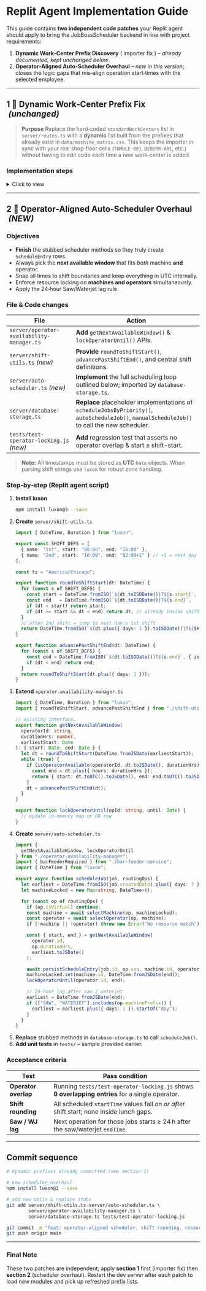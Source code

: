 # Replit Agent Implementation Guide

This guide contains **two independent code patches** your Replit agent should apply to bring the JobBossScheduler backend in line with project requirements:

1. **Dynamic Work‑Center Prefix Discovery** ( importer fix ) – _already documented, kept unchanged below_.
2. **Operator‑Aligned Auto‑Scheduler Overhaul** – *new in this version*; closes the logic gaps that mis‑align operation start‑times with the selected employee.

---

## 1 ️⃣ Dynamic Work‑Center Prefix Fix  *(unchanged)*
> **Purpose** Replace the hard‑coded `standardWorkCenters` list in `server/routes.ts` with a **dynamic** list built from the prefixes that already exist in `data/machine_matrix.csv`.  This keeps the importer in sync with your real shop‑floor cells (`TUMBLE‑001`, `DEBURR‑001`, etc.) without having to edit code each time a new work‑center is added.

### Implementation steps
<details>
<summary>Click to view</summary>

1. **Add CSV dependency**
   ```bash
   npm install csv-parse@5 --save
   ```
2. **Create helper** `server/utils/workCenterPrefixes.ts`
   ```ts
   // … (same code as previous version) …
   ```
3. **Modify** `server/routes.ts`
   ```diff
   // … (same diff as previous version) …
   ```
4. **Run tests** – ensure zero unknown‑WC warnings.
5. **Commit** – `git commit -m "feat: dynamic work‑center prefix discovery"`

</details>

---

## 2 ️⃣ Operator‑Aligned Auto‑Scheduler Overhaul  *(NEW)*

### Objectives
* **Finish** the stubbed scheduler methods so they truly create `ScheduleEntry` rows.
* Always pick the **next available window** that fits *both* machine **and** operator.
* Snap all times to shift boundaries and keep everything in UTC internally.
* Enforce resource locking on **machines and operators** simultaneously.
* Apply the 24‑hour Saw/Waterjet lag rule.

### File & Code changes

| File | Action |
|------|--------|
| `server/operator-availability-manager.ts` | **Add** `getNextAvailableWindow()` & `lockOperatorUntil()` APIs. |
| `server/shift-utils.ts` *(new)* | **Provide** `roundToShiftStart()`, `advancePastShiftEnd()`, and central shift definitions. |
| `server/auto-scheduler.ts` *(new)* | **Implement** the full scheduling loop outlined below; imported by `database-storage.ts`. |
| `server/database-storage.ts` | **Replace** placeholder implementations of `scheduleJobsByPriority()`, `autoScheduleJob()`, `manualScheduleJob()` to call the new scheduler. |
| `tests/test-operator-locking.js` *(new)* | **Add** regression test that asserts no operator overlap & start ≥ shift-start. |

> **Note:** All timestamps must be stored as **UTC** `Date` objects. When parsing shift strings use `luxon` for robust zone handling.

### Step‑by‑step (Replit agent script)

1. **Install luxon**
   ```bash
   npm install luxon@3 --save
   ```
2. **Create** `server/shift-utils.ts`
   ```ts
   import { DateTime, Duration } from "luxon";

   export const SHIFT_DEFS = [
     { name: "1st", start: "06:00", end: "16:00" },
     { name: "2nd", start: "16:00", end: "02:00+1" } // +1 = next day
   ];

   const tz = "America/Chicago";

   export function roundToShiftStart(dt: DateTime) {
     for (const s of SHIFT_DEFS) {
       const start = DateTime.fromISO(`${dt.toISODate()}T${s.start}`, { zone: tz });
       const end   = DateTime.fromISO(`${dt.toISODate()}T${s.end}`,   { zone: tz });
       if (dt < start) return start;
       if (dt >= start && dt < end) return dt; // already inside shift
     }
     // after 2nd shift → jump to next day's 1st shift
     return DateTime.fromISO(`${dt.plus({ days: 1 }).toISODate()}T${SHIFT_DEFS[0].start}`, { zone: tz });
   }

   export function advancePastShiftEnd(dt: DateTime) {
     for (const s of SHIFT_DEFS) {
       const end = DateTime.fromISO(`${dt.toISODate()}T${s.end}`, { zone: tz });
       if (dt < end) return end;
     }
     return roundToShiftStart(dt.plus({ days: 1 }));
   }
   ```
3. **Extend** `operator-availability-manager.ts`
   ```ts
   import { DateTime, Duration } from "luxon";
   import { roundToShiftStart, advancePastShiftEnd } from "./shift-utils";

   // existing interface…
   export function getNextAvailableWindow(
     operatorId: string,
     durationHrs: number,
     earliestStart: Date
   ): { start: Date; end: Date } {
     let dt = roundToShiftStart(DateTime.fromJSDate(earliestStart));
     while (true) {
       if (isOperatorAvailable(operatorId, dt.toJSDate(), durationHrs)) {
         const end = dt.plus({ hours: durationHrs });
         return { start: dt.toUTC().toJSDate(), end: end.toUTC().toJSDate() };
       }
       dt = advancePastShiftEnd(dt);
     }
   }

   export function lockOperatorUntil(opId: string, until: Date) {
     // update in‑memory map or DB row
   }
   ```
4. **Create** `server/auto-scheduler.ts`
   ```ts
   import {
     getNextAvailableWindow, lockOperatorUntil
   } from "./operator-availability-manager";
   import { barFeederRequired } from "./bar-feeder-service";
   import { DateTime } from "luxon";

   export async function scheduleJob(job, routingOps) {
     let earliest = DateTime.fromISO(job.createdDate).plus({ days: 7 });
     let machineLocked = new Map<string, DateTime>();

     for (const op of routingOps) {
       if (op.isVirtual) continue;
       const machine = await selectMachine(op, machineLocked);
       const operator = await selectOperator(op, machine);
       if (!machine || !operator) throw new Error("No resource match");

       const { start, end } = getNextAvailableWindow(
         operator.id,
         op.durationHrs,
         earliest.toJSDate()
       );

       await persistScheduleEntry(job.id, op.seq, machine.id, operator.id, start, end);
       machineLocked.set(machine.id, DateTime.fromJSDate(end));
       lockOperatorUntil(operator.id, end);

       // 24‑hour lag after saw / waterjet
       earliest = DateTime.fromJSDate(end);
       if (["SAW", "WATERJET"].includes(op.machinePrefix)) {
         earliest = earliest.plus({ days: 1 }).startOf("day");
       }
     }
   }
   ```
5. **Replace** stubbed methods in `database-storage.ts` to call `scheduleJob()`.
6. **Add unit tests** in `tests/` – sample provided earlier.

### Acceptance criteria
| Test | Pass condition |
|------|----------------|
| **Operator overlap** | Running `tests/test-operator-locking.js` shows **0 overlapping entries** for a single operator. |
| **Shift rounding** | All scheduled `startTime` values fall *on or after* shift start; none inside lunch gaps. |
| **Saw / WJ lag** | Next operation for those jobs starts ≥ 24 h after the saw/waterjet `endTime`. |

---

## Commit sequence
```bash
# dynamic prefixes already committed (see section 1)

# new scheduler overhaul
npm install luxon@3 --save

# add new utils & replace stubs
git add server/shift-utils.ts server/auto-scheduler.ts \
        server/operator-availability-manager.ts \
        server/database-storage.ts tests/test-operator-locking.js

git commit -m "feat: operator‑aligned scheduler, shift rounding, resource locking"
git push origin main
```

---

### Final Note
These two patches are independent; apply **section 1** first (importer fix) then **section 2** (scheduler overhaul).  Restart the dev server after each patch to load new modules and pick up refreshed prefix lists.

